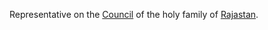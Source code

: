 Representative on the [Council](Groups/Council.md) of the holy family of [Rajastan](../Location/Regions/Rajastan.md).